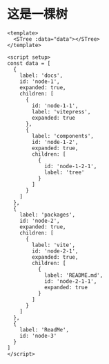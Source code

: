 # 这是一棵树

```vue
<template>
  <STree :data="data"></STree>
</template>

<script setup>
const data = [
  {
    label: 'docs',
    id: 'node-1',
    expanded: true,
    children: [
      {
        id: 'node-1-1',
        label: 'vitepress',
        expanded: true
      },
      {
        label: 'components',
        id: 'node-1-2',
        expanded: true,
        children: [
          {
            id: 'node-1-2-1',
            label: 'tree'
          }
        ]
      }
    ]
  },
  {
    label: 'packages',
    id: 'node-2',
    expanded: true,
    children: [
      {
        label: 'vite',
        id: 'node-2-1',
        expanded: true,
        children: [
          {
            label: 'README.md',
            id: 'node-2-1-1',
            expanded: true
          }
        ]
      }
    ]
  },
  {
    label: 'ReadMe',
    id: 'node-3'
  }
]
</script>
```

<!-- <STree :data="data" checkable></STree> -->

<!-- <script setup> -->
<!--
// import {ref} from 'vue'
// const data=ref([
// {
// label:'docs',
// id:'node-1',
// expanded:true,
// checked:true,
// children:[
// {
// id:'node-1-1',
// label:'vitepress',
// expanded:true
// },
// {
// label:'components',
// id:'node-1-2',
// expanded:true,
// children:[
// {
// id:'node-1-2-1',
// label:'tree'
// }
// ]
// }
// ]
// },
// {
// label:'packages',
// id:'node-2',
// expanded:true,
// children:[
// {
// label:'vite',
// id:'node-2-1',
// expanded:true,
// children:[
// {
// label:'README.md',
// id:'node-2-1-1',
// expanded:true,
// }
// ]
// },
// ]
// },
// {
// label:'ReadMe',
// id:'node-3',
// }

// ]) -->

<!-- </script> -->

<!-- <STree :data="data" checkable operable>
  <template v-slot:content="treeNode">
     <span>{{treeNode.label}}</span>
  </template>
</STree>

<script setup>
import {ref} from 'vue'
const data=ref(
[
  {
      label:'docs',
      id:'node-1',
      expanded:true,
      children:[
        {
            id:'node-1-1',
            label:'vitepress',
            expanded:true
        },
        {
            label:'components',
            id:'node-1-2',
            expanded:true,
            children:[
                {
                    id:'node-1-2-1',
                    label:'tree'
                }
            ]
        }
      ]
  },
  {
      label:'packages',
      id:'node-2',
      expanded:true,
      children:[
          {
              label:'vite',
              id:'node-2-1',
              expanded:true,
              children:[
                  {
                      label:'README.md',
                      id:'node-2-1-1',
                      expanded:true,
                  }
              ]
          },
      ]
  },
  {
      label:'ReadMe',
      id:'node-3',
      expanded:true
  }
]
)
</script> -->

<!-- <STree :data="data" @lazy-load="lazyLoad">
</STree>

<script setup>
import {ref} from 'vue'


   
const data=ref([
  {
  id:'node-1',
  label:'node-1',
  children:[
    {
      id:'node-1-1',
      label:'node1-1-dynamicloading',
      isLeaf:false,
    },
    {
      id:'node1-2',
      label:'node1-2',
    },
  ],
  },
  {
    id:'node-2',
    label:'node2-dynamicloading',
    isLeaf:false
  },
]);

const lazyLoad = (node, cb) => {
  setTimeout(() => {
    const data=[
      {
        label:'lazy node 1',
        id:'lazy node 1',
        expanded:true,
        children:[
          {
            id:'lazy node 1-1',
            label:'lazy node 1-1'
          },
          {
            id:'lazy node 1-2',
            label:'lazy node 1-2'
          }
        ]
      }
    ];

    cb({
      treeItems:data,
      node,
    }
      
)

  },1000)
}
</script> -->



<STree :data="data" :height="300">
</STree>



<script setup>
import {ref} from 'vue'
   
// const data=ref(
// [
//   {
//       label:'docs',
//       id:'node-1',
//       expanded:true,
//       children:[
//         {
//             id:'node-1-1',
//             label:'vitepress',
//             expanded:true
//         },
//         {
//             label:'components',
//             id:'node-1-2',
//             expanded:true,
//             children:[
//                 {
//                     id:'node-1-2-1',
//                     label:'tree'
//                 }
//             ]
//         }
//       ]
//   },
//   {
//       label:'packages',
//       id:'node-2',
//       expanded:true,
//       children:[
//           {
//               label:'vite',
//               id:'node-2-1',
//               expanded:true,
//               children:[
//                   {
//                       label:'README.md',
//                       id:'node-2-1-1',
//                       expanded:true,
//                   }
//               ]
//           },
//       ]
//   },
//   {
//       label:'ReadMe',
//       id:'node-3',
//       expanded:true
//   }
// ]
// )
const data=ref(
  [...Array.from({length:100}).map((_,index)=>{
   return {
     id:'node'+index,
     label:'node'+index
    }
  })]
)
</script>
